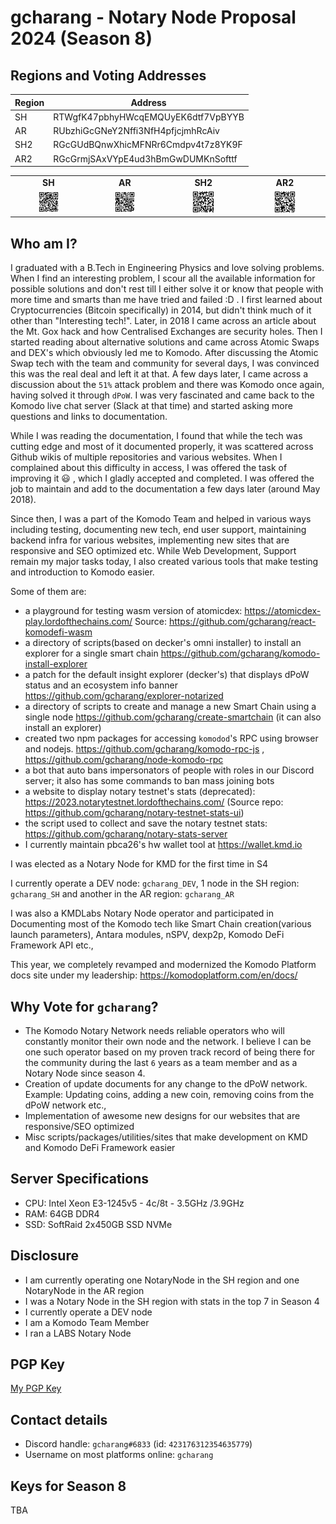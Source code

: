 # gcharang - Notary Node Proposal 2024 (Season 8)

## Regions and Voting Addresses

| Region | Address                            |
| ------ | ---------------------------------- |
| SH     | RTWgfK47pbhyHWcqEMQUyEK6dtf7VpBYYB |
| AR     | RUbzhiGcGNeY2Nffi3NfH4pfjcjmhRcAiv |
| SH2    | RGcGUdBQnwXhicMFNRr6Cmdpv4t7z8YK9F |
| AR2    | RGcGrmjSAxVYpE4ud3hBmGwDUMKnSofttf |

<p align="center">
<table>
<tr ><td align="center"><strong>SH</strong><td align="center"><strong>AR</strong></td><td align="center"><strong>SH2</strong></td><td align="center"><strong>AR2</strong></td></tr>
<tr>
    <td align="center"><img src="./RTWgfK47pbhyHWcqEMQUyEK6dtf7VpBYYB.png" width="30%" height="30%"></td>
    <td align="center"><img src="./RUbzhiGcGNeY2Nffi3NfH4pfjcjmhRcAiv.png" width="30%" height="30%"></td>
    <td align="center"><img src="./RGcGUdBQnwXhicMFNRr6Cmdpv4t7z8YK9F.png" width="30%" height="30%"></td>
    <td align="center"><img src="./RGcGrmjSAxVYpE4ud3hBmGwDUMKnSofttf.png" width="30%" height="30%"></td>
</tr>
</table>
</p>

## Who am I?

I graduated with a B.Tech in Engineering Physics and love solving problems. When I find an interesting problem, I scour all the available information for possible solutions and don't rest till I either solve it or know that people with more time and smarts than me have tried and failed :D . I first learned about Cryptocurrencies (Bitcoin specifically) in 2014, but didn't think much of it other than "Interesting tech!". Later, in 2018 I came across an article about the Mt. Gox hack and how Centralised Exchanges are security holes. Then I started reading about alternative solutions and came across Atomic Swaps and DEX's which obviously led me to Komodo. After discussing the Atomic Swap tech with the team and community for several days, I was convinced this was the real deal and left it at that. A few days later, I came across a discussion about the `51%` attack problem and there was Komodo once again, having solved it through `dPoW`. I was very fascinated and came back to the Komodo live chat server (Slack at that time) and started asking more questions and links to documentation.

While I was reading the documentation, I found that while the tech was cutting edge and most of it documented properly, it was scattered across Github wikis of multiple repositories and various websites. When I complained about this difficulty in access, I was offered the task of improving it :smiley: , which I gladly accepted and completed. I was offered the job to maintain and add to the documentation a few days later (around May 2018).

Since then, I was a part of the Komodo Team and helped in various ways including testing, documenting new tech, end user support, maintaining backend infra for various websites, implementing new sites that are responsive and SEO optimized etc. While Web Development, Support remain my major tasks today, I also created various tools that make testing and introduction to Komodo easier.

Some of them are:

- a playground for testing wasm version of atomicdex: https://atomicdex-play.lordofthechains.com/ Source: https://github.com/gcharang/react-komodefi-wasm
- a directory of scripts(based on decker's omni installer) to install an explorer for a single smart chain https://github.com/gcharang/komodo-install-explorer
- a patch for the default insight explorer (decker's) that displays dPoW status and an ecosystem info banner https://github.com/gcharang/explorer-notarized
- a directory of scripts to create and manage a new Smart Chain using a single node https://github.com/gcharang/create-smartchain (it can also install an explorer)
- created two npm packages for accessing `komodod`'s RPC using browser and nodejs. https://github.com/gcharang/komodo-rpc-js , https://github.com/gcharang/node-komodo-rpc
- a bot that auto bans impersonators of people with roles in our Discord server; it also has some commands to ban mass joining bots
- a website to display notary testnet's stats (deprecated): https://2023.notarytestnet.lordofthechains.com/ (Source repo: https://github.com/gcharang/notary-testnet-stats-ui)
- the script used to collect and save the notary testnet stats: https://github.com/gcharang/notary-stats-server
- I currently maintain pbca26's hw wallet tool at https://wallet.kmd.io

I was elected as a Notary Node for KMD for the first time in S4

I currently operate a DEV node: `gcharang_DEV`, 1 node in the SH region: `gcharang_SH` and another in the AR region: `gcharang_AR`

I was also a KMDLabs Notary Node operator and participated in Documenting most of the Komodo tech like Smart Chain creation(various launch parameters), Antara modules, nSPV, dexp2p, Komodo DeFi Framework API etc.,

This year, we completely revamped and modernized the Komodo Platform docs site under my leadership: https://komodoplatform.com/en/docs/

## Why Vote for `gcharang`?

- The Komodo Notary Network needs reliable operators who will constantly monitor their own node and the network. I believe I can be one such operator based on my proven track record of being there for the community during the last `6` years as a team member and as a Notary Node since season 4.
- Creation of update documents for any change to the dPoW network. Example: Updating coins, adding a new coin, removing coins from the dPoW network etc.,
- Implementation of awesome new designs for our websites that are responsive/SEO optimized
- Misc scripts/packages/utilities/sites that make development on KMD and Komodo DeFi Framework easier

## Server Specifications

- CPU: Intel Xeon E3-1245v5 - 4c/8t - 3.5GHz /3.9GHz
- RAM: 64GB DDR4
- SSD: SoftRaid 2x450GB SSD NVMe

## Disclosure

- I am currently operating one NotaryNode in the SH region and one NotaryNode in the AR region
- I was a Notary Node in the SH region with stats in the top 7 in Season 4
- I currently operate a DEV node
- I am a Komodo Team Member
- I ran a LABS Notary Node

## PGP Key

[My PGP Key](./my-pgp-key.txt)

## Contact details

- Discord handle: `gcharang#6833` (id: `423176312354635779`)
- Username on most platforms online: `gcharang`

## Keys for Season 8

TBA
